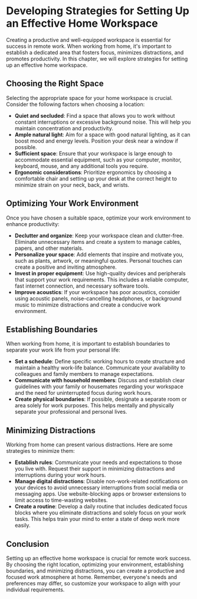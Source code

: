# Developing Strategies for Setting Up an Effective Home Workspace

Creating a productive and well-equipped workspace is essential for success in remote work. When working from home, it's important to establish a dedicated area that fosters focus, minimizes distractions, and promotes productivity. In this chapter, we will explore strategies for setting up an effective home workspace.

## Choosing the Right Space

Selecting the appropriate space for your home workspace is crucial. Consider the following factors when choosing a location:

- **Quiet and secluded**: Find a space that allows you to work without constant interruptions or excessive background noise. This will help you maintain concentration and productivity.
- **Ample natural light**: Aim for a space with good natural lighting, as it can boost mood and energy levels. Position your desk near a window if possible.
- **Sufficient space**: Ensure that your workspace is large enough to accommodate essential equipment, such as your computer, monitor, keyboard, mouse, and any additional tools you require.
- **Ergonomic considerations**: Prioritize ergonomics by choosing a comfortable chair and setting up your desk at the correct height to minimize strain on your neck, back, and wrists.

## Optimizing Your Work Environment

Once you have chosen a suitable space, optimize your work environment to enhance productivity:

- **Declutter and organize**: Keep your workspace clean and clutter-free. Eliminate unnecessary items and create a system to manage cables, papers, and other materials.
- **Personalize your space**: Add elements that inspire and motivate you, such as plants, artwork, or meaningful quotes. Personal touches can create a positive and inviting atmosphere.
- **Invest in proper equipment**: Use high-quality devices and peripherals that support your work requirements. This includes a reliable computer, fast internet connection, and necessary software tools.
- **Improve acoustics**: If your workspace has poor acoustics, consider using acoustic panels, noise-cancelling headphones, or background music to minimize distractions and create a conducive work environment.

## Establishing Boundaries

When working from home, it is important to establish boundaries to separate your work life from your personal life:

- **Set a schedule**: Define specific working hours to create structure and maintain a healthy work-life balance. Communicate your availability to colleagues and family members to manage expectations.
- **Communicate with household members**: Discuss and establish clear guidelines with your family or housemates regarding your workspace and the need for uninterrupted focus during work hours.
- **Create physical boundaries**: If possible, designate a separate room or area solely for work purposes. This helps mentally and physically separate your professional and personal lives.

## Minimizing Distractions

Working from home can present various distractions. Here are some strategies to minimize them:

- **Establish rules**: Communicate your needs and expectations to those you live with. Request their support in minimizing distractions and interruptions during your work hours.
- **Manage digital distractions**: Disable non-work-related notifications on your devices to avoid unnecessary interruptions from social media or messaging apps. Use website-blocking apps or browser extensions to limit access to time-wasting websites.
- **Create a routine**: Develop a daily routine that includes dedicated focus blocks where you eliminate distractions and solely focus on your work tasks. This helps train your mind to enter a state of deep work more easily.

## Conclusion

Setting up an effective home workspace is crucial for remote work success. By choosing the right location, optimizing your environment, establishing boundaries, and minimizing distractions, you can create a productive and focused work atmosphere at home. Remember, everyone's needs and preferences may differ, so customize your workspace to align with your individual requirements.
